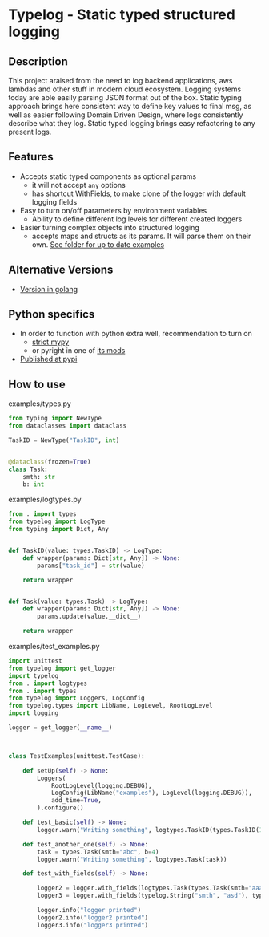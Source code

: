 # Typelog - Static typed structured logging

## Description

This project araised from the need to log backend applications, aws lambdas and other stuff in modern cloud ecosystem. Logging systems today are able easily parsing JSON format out of the box.
Static typing approach brings here consistent way to define key values to final msg, as well as easier following Domain Driven Design, where logs consistently describe what they log. Static typed logging brings easy refactoring to any present logs.

## Features

- Accepts static typed components as optional params
  - it will not accept `any` options
  - has shortcut WithFields, to make clone of the logger with default logging fields
- Easy to turn on/off parameters by environment variables
  - Ability to define different log levels for different created loggers
- Easier turning complex objects into structured logging
  - accepts maps and structs as its params. It will parse them on their own.
[See folder for up to date examples](./examples)

## Alternative Versions

- [Version in golang](https://github.com/darklab8/go-typelog)

## Python specifics

- In order to function with python extra well, recommendation to turn on
  - [strict mypy](<https://careers.wolt.com/en/blog/tech/professional-grade-mypy-configuration>)
  - or pyright in one of [its mods](<https://github.com/microsoft/pyright/blob/main/docs/configuration.md>)
- [Published at pypi](https://pypi.org/project/typelog/)

## How to use

examples/types.py
```py
from typing import NewType
from dataclasses import dataclass

TaskID = NewType("TaskID", int)


@dataclass(frozen=True)
class Task:
    smth: str
    b: int
```

examples/logtypes.py
```py
from . import types
from typelog import LogType
from typing import Dict, Any


def TaskID(value: types.TaskID) -> LogType:
    def wrapper(params: Dict[str, Any]) -> None:
        params["task_id"] = str(value)

    return wrapper


def Task(value: types.Task) -> LogType:
    def wrapper(params: Dict[str, Any]) -> None:
        params.update(value.__dict__)

    return wrapper

```

examples/test_examples.py
```py
import unittest
from typelog import get_logger
import typelog
from . import logtypes
from . import types
from typelog import Loggers, LogConfig
from typelog.types import LibName, LogLevel, RootLogLevel
import logging

logger = get_logger(__name__)



class TestExamples(unittest.TestCase):

    def setUp(self) -> None:
        Loggers(
            RootLogLevel(logging.DEBUG),
            LogConfig(LibName("examples"), LogLevel(logging.DEBUG)),
            add_time=True,
        ).configure()

    def test_basic(self) -> None:
        logger.warn("Writing something", logtypes.TaskID(types.TaskID(123)))

    def test_another_one(self) -> None:
        task = types.Task(smth="abc", b=4)
        logger.warn("Writing something", logtypes.Task(task))

    def test_with_fields(self) -> None:

        logger2 = logger.with_fields(logtypes.Task(types.Task(smth="aaa", b=1)))
        logger3 = logger.with_fields(typelog.String("smth", "asd"), typelog.Int("number", 2))

        logger.info("logger printed")
        logger2.info("logger2 printed")
        logger3.info("logger3 printed")

```
